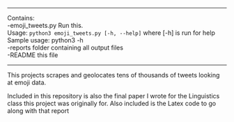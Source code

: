 ________________________________________________________________________________
Contains:  
-emoji_tweets.py       Run this.  
                      Usage: `python3 emoji_tweets.py [-h, --help]`
                            		where [-h] is run for help  
                    		  Sample usage: python3 -h  
-reports               folder containing all output files  
-README                this file  
________________________________________________________________________________

This projects scrapes and geolocates tens of thousands of tweets looking at
emoji data.

Included in this repository is also the final paper I wrote for the Linguistics
class this project was originally for. Also included is the Latex code to go
along with that report
